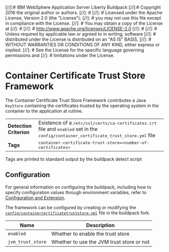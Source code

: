 [//]:# IBM WebSphere Application Server Liberty Buildpack
[//]:# Copyright 2016 the original author or authors.
[//]: #
[//]: # Licensed under the Apache License, Version 2.0 (the "License");
[//]: # you may not use this file except in compliance with the License.
[//]: # You may obtain a copy of the License at
[//]: #
[//]: #      http://www.apache.org/licenses/LICENSE-2.0
[//]: #
[//]: # Unless required by applicable law or agreed to in writing, software
[//]: # distributed under the License is distributed on an "AS IS" BASIS,
[//]: # WITHOUT WARRANTIES OR CONDITIONS OF ANY KIND, either express or implied.
[//]: # See the License for the specific language governing permissions and
[//]: # limitations under the License.

# Container Certificate Trust Store Framework
The Container Certificate Trust Store Framework contributes a Java `KeyStore` containing the certificates trusted by the operating system in the container to the application at rutime.

<table>
  <tr>
    <td><strong>Detection Criterion</strong></td>
    <td>Existence of a <tt>/etc/ssl/certs/ca-certificates.crt</tt> file and <tt>enabled</tt> set in the <tt>config/container_certificate_trust_store.yml</tt> file</td>
  </tr>
  <tr>
    <td><strong>Tags</strong></td>
    <td><tt>container-certificate-trust-store=&lt;number-of-certificates&gt;</tt></td>
  </tr>
</table>
Tags are printed to standard output by the buildpack detect script

## Configuration
For general information on configuring the buildpack, including how to specify configuration values through environment variables, refer to [Configuration and Extension][].

The framework can be configured by creating or modifying the [`config/containercertificatetruststore.yml`][] file in the buildpack fork.

| Name | Description
| ---- | -----------
| `enabled` | Whether to enable the trust store
| `jvm_trust_store` | Whether to use the JVM trust store or not

[`config/containercertificatetruststore.yml`]: ../config/containercertificatetruststore.yml
[Configuration and Extension]: ../README.md#configuration-and-extension
